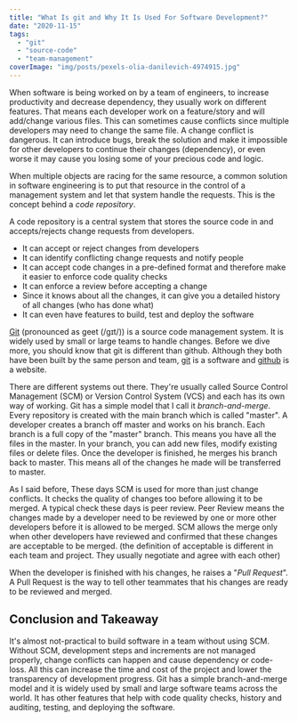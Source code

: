 ```yaml
---
title: "What Is git and Why It Is Used For Software Development?"
date: "2020-11-15"
tags: 
  - "git"
  - "source-code"
  - "team-management"
coverImage: "img/posts/pexels-olia-danilevich-4974915.jpg"
---
```


When software is being worked on by a team of engineers, to increase productivity and decrease dependency, they usually work on different features. That means each developer work on a feature/story and will add/change various files. This can sometimes cause conflicts since multiple developers may need to change the same file. A change conflict is dangerous. It can introduce bugs, break the solution and make it impossible for other developers to continue their changes (dependency), or even worse it may cause you losing some of your precious code and logic.

When multiple objects are racing for the same resource, a common solution in software engineering is to put that resource in the control of a management system and let that system handle the requests. This is the concept behind a _code repository_.

A code repository is a central system that stores the source code in and accepts/rejects change requests from developers.

- It can accept or reject changes from developers
- It can identify conflicting change requests and notify people
- It can accept code changes in a pre-defined format and therefore make it easier to enforce code quality checks
- It can enforce a review before accepting a change
- Since it knows about all the changes, it can give you a detailed history of all changes (who has done what)
- It can even have features to build, test and deploy the software

[Git](https://git-scm.com/) (pronounced as geet (/ɡɪt/)) is a source code management system. It is widely used by small or large teams to handle changes. Before we dive more, you should know that git is different than github. Although they both have been built by the same person and team, [git](https://git-scm.com/) is a software and [github](https://github.com/) is a website.

There are different systems out there. They're usually called Source Control Management (SCM) or Version Control System (VCS) and each has its own way of working. Git has a simple model that I call it _branch-and-merge_. Every repository is created with the main branch which is called "master". A developer creates a branch off master and works on his branch. Each branch is a full copy of the "master" branch. This means you have all the files in the master. In your branch, you can add new files, modify existing files or delete files. Once the developer is finished, he merges his branch back to master. This means all of the changes he made will be transferred to master.

As I said before, These days SCM is used for more than just change conflicts. It checks the quality of changes too before allowing it to be merged. A typical check these days is peer review. Peer Review means the changes made by a developer need to be reviewed by one or more other developers before it is allowed to be merged. SCM allows the merge only when other developers have reviewed and confirmed that these changes are acceptable to be merged. (the definition of acceptable is different in each team and project. They usually negotiate and agree with each other)

When the developer is finished with his changes, he raises a "_Pull Request_". A Pull Request is the way to tell other teammates that his changes are ready to be reviewed and merged.

## Conclusion and Takeaway

It's almost not-practical to build software in a team without using SCM. Without SCM, development steps and increments are not managed properly, change conflicts can happen and cause dependency or code-loss. All this can increase the time and cost of the project and lower the transparency of development progress. Git has a simple branch-and-merge model and it is widely used by small and large software teams across the world. It has other features that help with code quality checks, history and auditing, testing, and deploying the software.
